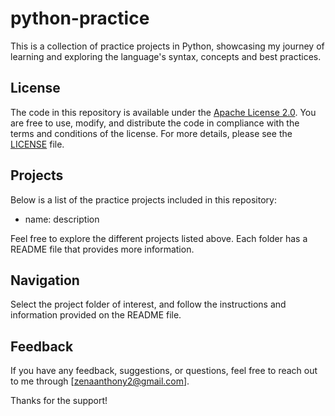 # python-practice
This is a collection of practice projects in Python, showcasing my journey of learning and exploring the language's syntax, concepts and best practices.

## License
The code in this repository is available under the [Apache License 2.0](LICENSE). You are free to use, modify, and distribute the code in compliance with the terms and conditions of the license. For more details, please see the [LICENSE](LICENSE) file.

## Projects
Below is a list of the practice projects included in this repository:

- name: description

Feel free to explore the different projects listed above. Each folder has a README file that provides more information.

## Navigation
Select the project folder of interest, and follow the instructions and information provided on the README file.

## Feedback
If you have any feedback, suggestions, or questions, feel free to reach out to me through [zenaanthony2@gmail.com].

Thanks for the support!
